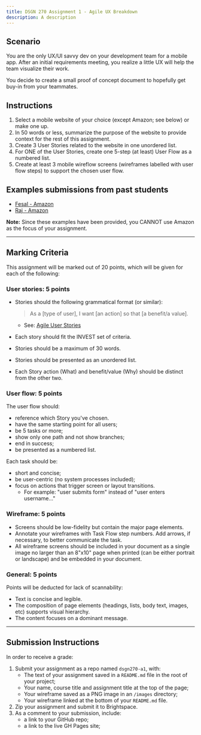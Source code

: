 ```yaml
---
title: DSGN 270 Assignment 1 - Agile UX Breakdown
description: A description
---
```

## Scenario
You are the only UX/UI savvy dev on your development team for a mobile app. After an initial requirements meeting, you realize a little UX will help the team visualize their work.

You decide to create a small proof of concept document to hopefully get buy-in from your teammates.

## Instructions
1. Select a mobile website of your choice (except Amazon; see below) or make one up. 
2. In 50 words or less, summarize the purpose of the website to provide context for the rest of this assignment.
3. Create 3 User Stories related to the website in one unordered list.
4. For ONE of the User Stories, create one 5-step (at least) User Flow as a numbered list.
5. Create at least 3 mobile wireflow screens (wireframes labelled with user flow steps) to support the chosen user flow.

## Examples submissions from past students
- [Fesal - Amazon](https://gist.github.com/FesalBadday/552a542f75c9761bae97bd809e20e726)
- [Raj - Amazon](https://gist.github.com/Raj-Hunjan/6a4a86aa1bd2fdd88289e8487a560bd2)

**Note:** Since these examples have been provided, you CANNOT use Amazon as the focus of your assignment. 

---

## Marking Criteria
This assignment will be marked out of 20 points, which will be given for each of the following:

### User stories: 5 points
- Stories should the following grammatical format (or similar): 
    > As a [type of user], I want [an action] so that [a benefit/a value].

    - See: [Agile User Stories](https://gist.github.com/acidtone/6f8b416c4c409c60148581f7ec806c46)
    
- Each story should fit the INVEST set of criteria.
- Stories should be a maximum of 30 words.
- Stories should be presented as an unordered list.
- Each Story action (What) and benefit/value (Why) should be distinct from the other two.

### User flow: 5 points
The user flow should:
- reference which Story you've chosen.
- have the same starting point for all users;
- be 5 tasks or more;
- show only one path and not show branches;
- end in success;
- be presented as a numbered list.

Each task should be:
- short and concise;
- be user-centric (no system processes included);
- focus on actions that trigger screen or layout transitions. 
    - For example: "user submits form" instead of "user enters username..."

### Wireframe: 5 points
- Screens should be low-fidelity but contain the major page elements.
- Annotate your wireframes with Task Flow step numbers. Add arrows, if necessary, to better communicate the task.
- All wireframe screens should be included in your document as a single image no larger than an 8"x10" page when printed (can be either portrait or landscape) and be embedded in your document.

### General: 5 points
Points will be deducted for lack of scannability:
- Text is concise and legible.
- The composition of page elements (headings, lists, body text, images, etc) supports visual hierarchy.
- The content focuses on a dominant message.

---

## Submission Instructions
In order to receive a grade:
1. Submit your assignment as a repo named `dsgn270-a1`, with:
    - The text of your assignment saved in a `README.md` file in the root of your project;
    - Your name, course title and assignment title at the top of the page;
    - Your wireframe saved as a PNG image in an `/images` directory;
    - Your wireframe linked at the bottom of your `README.md` file.
2. Zip your assignment and submit it to Brightspace.
3. As a comment to your submission, include:
    - a link to your GitHub repo;
    - a link to the live GH Pages site;
